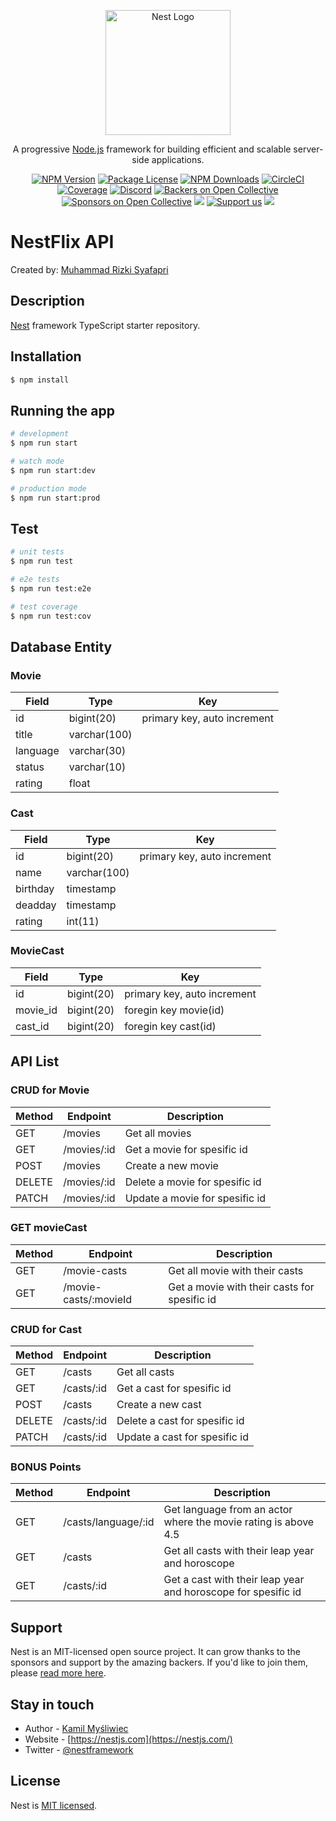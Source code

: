 <p align="center">
  <a href="http://nestjs.com/" target="blank"><img src="https://nestjs.com/img/logo-small.svg" width="200" alt="Nest Logo" /></a>
</p>

[circleci-image]: https://img.shields.io/circleci/build/github/nestjs/nest/master?token=abc123def456
[circleci-url]: https://circleci.com/gh/nestjs/nest

  <p align="center">A progressive <a href="http://nodejs.org" target="_blank">Node.js</a> framework for building efficient and scalable server-side applications.</p>
    <p align="center">
<a href="https://www.npmjs.com/~nestjscore" target="_blank"><img src="https://img.shields.io/npm/v/@nestjs/core.svg" alt="NPM Version" /></a>
<a href="https://www.npmjs.com/~nestjscore" target="_blank"><img src="https://img.shields.io/npm/l/@nestjs/core.svg" alt="Package License" /></a>
<a href="https://www.npmjs.com/~nestjscore" target="_blank"><img src="https://img.shields.io/npm/dm/@nestjs/common.svg" alt="NPM Downloads" /></a>
<a href="https://circleci.com/gh/nestjs/nest" target="_blank"><img src="https://img.shields.io/circleci/build/github/nestjs/nest/master" alt="CircleCI" /></a>
<a href="https://coveralls.io/github/nestjs/nest?branch=master" target="_blank"><img src="https://coveralls.io/repos/github/nestjs/nest/badge.svg?branch=master#9" alt="Coverage" /></a>
<a href="https://discord.gg/G7Qnnhy" target="_blank"><img src="https://img.shields.io/badge/discord-online-brightgreen.svg" alt="Discord"/></a>
<a href="https://opencollective.com/nest#backer" target="_blank"><img src="https://opencollective.com/nest/backers/badge.svg" alt="Backers on Open Collective" /></a>
<a href="https://opencollective.com/nest#sponsor" target="_blank"><img src="https://opencollective.com/nest/sponsors/badge.svg" alt="Sponsors on Open Collective" /></a>
  <a href="https://paypal.me/kamilmysliwiec" target="_blank"><img src="https://img.shields.io/badge/Donate-PayPal-ff3f59.svg"/></a>
    <a href="https://opencollective.com/nest#sponsor"  target="_blank"><img src="https://img.shields.io/badge/Support%20us-Open%20Collective-41B883.svg" alt="Support us"></a>
  <a href="https://twitter.com/nestframework" target="_blank"><img src="https://img.shields.io/twitter/follow/nestframework.svg?style=social&label=Follow"></a>
</p>
  <!--[![Backers on Open Collective](https://opencollective.com/nest/backers/badge.svg)](https://opencollective.com/nest#backer)
  [![Sponsors on Open Collective](https://opencollective.com/nest/sponsors/badge.svg)](https://opencollective.com/nest#sponsor)-->

# NestFlix API

Created by: [Muhammad Rizki Syafapri](https://mrsyafapri.github.io/)

## Description

[Nest](https://github.com/nestjs/nest) framework TypeScript starter repository.

## Installation

```bash
$ npm install
```

## Running the app

```bash
# development
$ npm run start

# watch mode
$ npm run start:dev

# production mode
$ npm run start:prod
```

## Test

```bash
# unit tests
$ npm run test

# e2e tests
$ npm run test:e2e

# test coverage
$ npm run test:cov
```

## Database Entity

### Movie

| Field    | Type         | Key                         |
| -------- | ------------ | --------------------------- |
| id       | bigint(20)   | primary key, auto increment |
| title    | varchar(100) |                             |
| language | varchar(30)  |                             |
| status   | varchar(10)  |                             |
| rating   | float        |                             |

### Cast

| Field    | Type         | Key                         |
| -------- | ------------ | --------------------------- |
| id       | bigint(20)   | primary key, auto increment |
| name     | varchar(100) |                             |
| birthday | timestamp    |                             |
| deadday  | timestamp    |                             |
| rating   | int(11)      |                             |

### MovieCast

| Field    | Type       | Key                         |
| -------- | ---------- | --------------------------- |
| id       | bigint(20) | primary key, auto increment |
| movie_id | bigint(20) | foregin key movie(id)       |
| cast_id  | bigint(20) | foregin key cast(id)        |

## API List

### CRUD for Movie

| Method | Endpoint    | Description                    |
| ------ | ----------- | ------------------------------ |
| GET    | /movies     | Get all movies                 |
| GET    | /movies/:id | Get a movie for spesific id    |
| POST   | /movies     | Create a new movie             |
| DELETE | /movies/:id | Delete a movie for spesific id |
| PATCH  | /movies/:id | Update a movie for spesific id |

### GET movieCast

| Method | Endpoint              | Description                                  |
| ------ | --------------------- | -------------------------------------------- |
| GET    | /movie-casts          | Get all movie with their casts               |
| GET    | /movie-casts/:movieId | Get a movie with their casts for spesific id |

### CRUD for Cast

| Method | Endpoint   | Description                   |
| ------ | ---------- | ----------------------------- |
| GET    | /casts     | Get all casts                 |
| GET    | /casts/:id | Get a cast for spesific id    |
| POST   | /casts     | Create a new cast             |
| DELETE | /casts/:id | Delete a cast for spesific id |
| PATCH  | /casts/:id | Update a cast for spesific id |

### BONUS Points

| Method | Endpoint            | Description                                                    |
| ------ | ------------------- | -------------------------------------------------------------- |
| GET    | /casts/language/:id | Get language from an actor where the movie rating is above 4.5 |
| GET    | /casts              | Get all casts with their leap year and horoscope               |
| GET    | /casts/:id          | Get a cast with their leap year and horoscope for spesific id  |

## Support

Nest is an MIT-licensed open source project. It can grow thanks to the sponsors and support by the amazing backers. If you'd like to join them, please [read more here](https://docs.nestjs.com/support).

## Stay in touch

- Author - [Kamil Myśliwiec](https://kamilmysliwiec.com)
- Website - [https://nestjs.com](https://nestjs.com/)
- Twitter - [@nestframework](https://twitter.com/nestframework)

## License

Nest is [MIT licensed](LICENSE).
